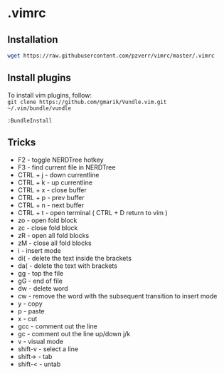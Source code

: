 .vimrc
======
Installation
------------
```sh
wget https://raw.githubusercontent.com/pzverr/vimrc/master/.vimrc
```
Install plugins
---------------
To install vim plugins, follow:<br/> 
`git clone https://github.com/gmarik/Vundle.vim.git ~/.vim/bundle/vundle`<br/>

```vim 
:BundleInstall
```

Tricks
------
* F2 - toggle NERDTree hotkey
* F3 - find current file in NERDTree
* CTRL + j - down currentline
* CTRL + k - up currentline
* CTRL + x - close buffer
* CTRL + p - prev buffer
* CTRL + n - next buffer
* CTRL + t - open terminal ( CTRL + D return to vim )
* zo - open fold block
* zc - close fold block
* zR - open all fold blocks
* zM - close all fold blocks
* i - insert mode
* di( - delete the text inside the brackets
* da( - delete the text with brackets
* gg - top the file
* gG - end of file
* dw - delete word
* cw - remove the word with the subsequent transition to insert mode
* y - copy
* p - paste
* x - cut
* gcc - comment out the line
* gc - comment out the line up/down j/k
* v - visual mode
* shift-v - select a line
* shift-> - tab
* shift-< - untab
